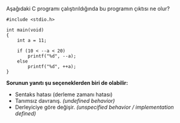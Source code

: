 Aşağıdaki C programı çalıştırıldığında bu programın çıktısı ne olur?

```
#include <stdio.h>
 
int main(void)
{
	int a = 11;
 
	if (10 < --a < 20)
		printf("%d", --a);
	else
		printf("%d", ++a);
}
```


__Sorunun yanıtı şu seçeneklerden biri de olabilir:__</br>
+ Sentaks hatası (derleme zamanı hatası)
+ Tanımsız davranış. _(undefined behavior)_
+ Derleyiciye göre değişir. _(unspecified behavior / implementation defined)_

